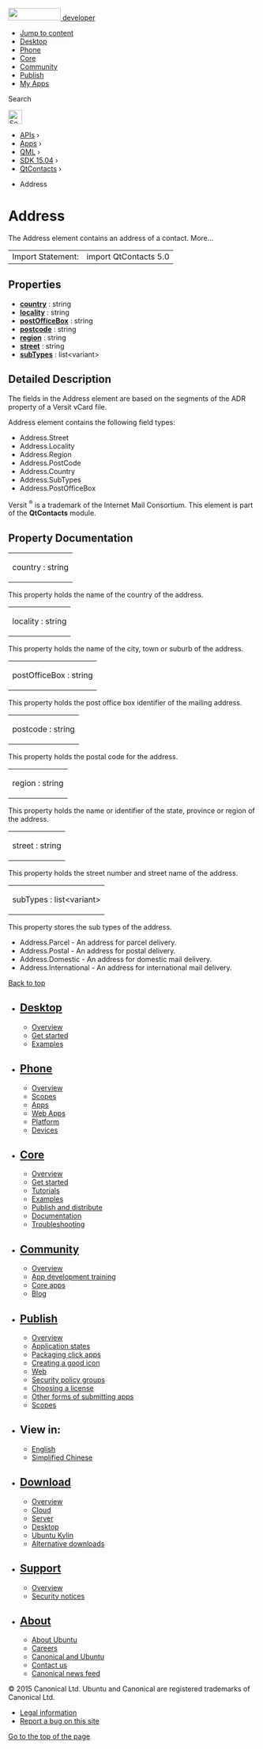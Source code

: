 <a href="https://developer.ubuntu.com/" class="logo-ubuntu"><img src="https://developer.ubuntu.com/assets/sites/ubuntu/latest/u/img/logos/logo-ubuntu-orange.svg" width="106" height="25" /> <span>developer</span></a>

-   [Jump to content](index.html#main-content)
-   [Desktop](https://developer.ubuntu.com/en/desktop/)
-   [Phone](https://developer.ubuntu.com/en/phone/)
-   [Core](https://developer.ubuntu.com/core)
-   [Community](https://developer.ubuntu.com/en/community/)
-   [Publish](https://developer.ubuntu.com/en/publish/)
-   [My Apps](https://myapps.developer.ubuntu.com/)

Search

<img src="https://developer.ubuntu.com/assets/sites/ubuntu/latest/u/img/search-white.svg" alt="Search" height="28" />

-   [APIs](../../../../index.html) ›
-   [Apps](../../../index.html) ›
-   [QML](../../index.html) ›
-   [SDK 15.04](../index.html) ›
-   [QtContacts](../QtContacts/index.html) ›

<!-- -->

-   Address

Address
=======

<span class="subtitle"></span>
The Address element contains an address of a contact. More...

|                   |                       |
|-------------------|-----------------------|
| Import Statement: | import QtContacts 5.0 |

<span id="properties"></span>
Properties
----------

-   ****[country](index.html#country-prop)**** : string
-   ****[locality](index.html#locality-prop)**** : string
-   ****[postOfficeBox](index.html#postOfficeBox-prop)**** : string
-   ****[postcode](index.html#postcode-prop)**** : string
-   ****[region](index.html#region-prop)**** : string
-   ****[street](index.html#street-prop)**** : string
-   ****[subTypes](index.html#subTypes-prop)**** : list&lt;variant&gt;

<span id="details"></span>
Detailed Description
--------------------

The fields in the Address element are based on the segments of the ADR property of a Versit vCard file.

Address element contains the following field types:

-   Address.Street
-   Address.Locality
-   Address.Region
-   Address.PostCode
-   Address.Country
-   Address.SubTypes
-   Address.PostOfficeBox

Versit <sup>®</sup> is a trademark of the Internet Mail Consortium. This element is part of the **QtContacts** module.

Property Documentation
----------------------

<table>
<colgroup>
<col width="100%" />
</colgroup>
<tbody>
<tr class="odd">
<td><p><span id="country-prop"></span><span class="name">country</span> : <span class="type">string</span></p></td>
</tr>
</tbody>
</table>

This property holds the name of the country of the address.

<table>
<colgroup>
<col width="100%" />
</colgroup>
<tbody>
<tr class="odd">
<td><p><span id="locality-prop"></span><span class="name">locality</span> : <span class="type">string</span></p></td>
</tr>
</tbody>
</table>

This property holds the name of the city, town or suburb of the address.

<table>
<colgroup>
<col width="100%" />
</colgroup>
<tbody>
<tr class="odd">
<td><p><span id="postOfficeBox-prop"></span><span class="name">postOfficeBox</span> : <span class="type">string</span></p></td>
</tr>
</tbody>
</table>

This property holds the post office box identifier of the mailing address.

<table>
<colgroup>
<col width="100%" />
</colgroup>
<tbody>
<tr class="odd">
<td><p><span id="postcode-prop"></span><span class="name">postcode</span> : <span class="type">string</span></p></td>
</tr>
</tbody>
</table>

This property holds the postal code for the address.

<table>
<colgroup>
<col width="100%" />
</colgroup>
<tbody>
<tr class="odd">
<td><p><span id="region-prop"></span><span class="name">region</span> : <span class="type">string</span></p></td>
</tr>
</tbody>
</table>

This property holds the name or identifier of the state, province or region of the address.

<table>
<colgroup>
<col width="100%" />
</colgroup>
<tbody>
<tr class="odd">
<td><p><span id="street-prop"></span><span class="name">street</span> : <span class="type">string</span></p></td>
</tr>
</tbody>
</table>

This property holds the street number and street name of the address.

<table>
<colgroup>
<col width="100%" />
</colgroup>
<tbody>
<tr class="odd">
<td><p><span id="subTypes-prop"></span><span class="name">subTypes</span> : <span class="type">list</span>&lt;<span class="type">variant</span>&gt;</p></td>
</tr>
</tbody>
</table>

This property stores the sub types of the address.

-   Address.Parcel - An address for parcel delivery.
-   Address.Postal - An address for postal delivery.
-   Address.Domestic - An address for domestic mail delivery.
-   Address.International - An address for international mail delivery.

[Back to top](index.html#)

-   [Desktop](https://developer.ubuntu.com/en/desktop/)
    ---------------------------------------------------

    -   [Overview](https://developer.ubuntu.com/en/desktop/)
    -   [Get started](http://snapcraft.io/?utm_source=developer.ubuntu.com&utm_medium=devportal&utm_term=snaps%20snapcraft%20desktop&utm_content=menu&utm_campaign=duc_snappers)
    -   [Examples](https://github.com/ubuntu/snappy-playpen)

-   [Phone](https://developer.ubuntu.com/en/phone/)
    -----------------------------------------------

    -   [Overview](https://developer.ubuntu.com/en/phone/)
    -   [Scopes](https://developer.ubuntu.com/en/phone/scopes/)
    -   [Apps](https://developer.ubuntu.com/en/phone/apps/)
    -   [Web Apps](https://developer.ubuntu.com/en/phone/web/)
    -   [Platform](https://developer.ubuntu.com/en/phone/platform/)
    -   [Devices](https://developer.ubuntu.com/en/phone/devices/)

-   [Core](https://developer.ubuntu.com/core)
    -----------------------------------------

    -   [Overview](https://developer.ubuntu.com/core)
    -   [Get started](https://developer.ubuntu.com/core/get-started)
    -   [Tutorials](https://developer.ubuntu.com/core/tutorials)
    -   [Examples](https://developer.ubuntu.com/core/examples)
    -   [Publish and distribute](https://developer.ubuntu.com/core/publish-and-distribute)
    -   [Documentation](https://developer.ubuntu.com/core/documentation)
    -   [Troubleshooting](https://developer.ubuntu.com/core/troubleshooting)

-   [Community](https://developer.ubuntu.com/en/community/)
    -------------------------------------------------------

    -   [Overview](https://developer.ubuntu.com/en/community/)
    -   [App development training](https://developer.ubuntu.com/en/community/training/)
    -   [Core apps](https://developer.ubuntu.com/en/community/core-apps/)
    -   [Blog](https://developer.ubuntu.com/en/community/blog/)

-   [Publish](https://developer.ubuntu.com/en/publish/)
    ---------------------------------------------------

    -   [Overview](https://developer.ubuntu.com/en/publish/)
    -   [Application states](https://developer.ubuntu.com/en/publish/application-states/)
    -   [Packaging click apps](https://developer.ubuntu.com/en/publish/packaging-click-apps/)
    -   [Creating a good icon](https://developer.ubuntu.com/en/publish/creating-a-good-icon/)
    -   [Web](https://developer.ubuntu.com/en/publish/web/)
    -   [Security policy groups](https://developer.ubuntu.com/en/publish/security-policy-groups/)
    -   [Choosing a license](https://developer.ubuntu.com/en/publish/choosing-a-license/)
    -   [Other forms of submitting apps](https://developer.ubuntu.com/en/publish/other-forms-of-submitting-apps/)
    -   [Scopes](https://developer.ubuntu.com/en/publish/scopes/)

-   View in:
    --------

    -   [English](index.html "Change to language: English")
    -   [Simplified Chinese](index.html "Change to language: Simplified Chinese")

-   [Download](http://ubuntu.com/download/)
    ---------------------------------------

    -   [Overview](http://ubuntu.com/download)
    -   [Cloud](http://ubuntu.com/download/cloud)
    -   [Server](http://ubuntu.com/download/server)
    -   [Desktop](http://ubuntu.com/download/desktop)
    -   [Ubuntu Kylin](http://ubuntu.com/download/ubuntu-kylin)
    -   [Alternative downloads](http://ubuntu.com/download/alternative-downloads)

-   [Support](http://ubuntu.com/support/)
    -------------------------------------

    -   [Overview](http://ubuntu.com/support)
    -   [Security notices](http://www.ubuntu.com/usn/)

-   [About](http://ubuntu.com/about/)
    ---------------------------------

    -   [About Ubuntu](http://ubuntu.com/about/about-ubuntu)
    -   [Careers](http://www.canonical.com/careers)
    -   [Canonical and Ubuntu](http://ubuntu.com/about/canonical-and-ubuntu)
    -   [Contact us](http://ubuntu.com/about/contact-us)
    -   [Canonical news feed](http://insights.ubuntu.com/feed/)

© 2015 Canonical Ltd. Ubuntu and Canonical are registered trademarks of Canonical Ltd.

-   [Legal information](http://www.ubuntu.com/legal)
-   [Report a bug on this site](https://bugs.launchpad.net/developer-ubuntu-com/)

<span class="accessibility-aid">[Go to the top of the page](index.html#)</span>
